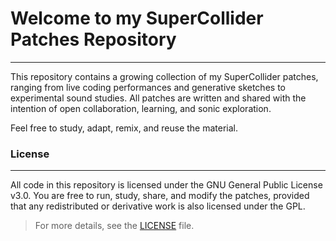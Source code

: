 # Welcome to my SuperCollider Patches Repository
---
This repository contains a growing collection of my SuperCollider patches, ranging from live coding performances and generative sketches to experimental sound studies. All patches are written and shared with the intention of open collaboration, learning, and sonic exploration.

Feel free to study, adapt, remix, and reuse the material.

### License
---
All code in this repository is licensed under the GNU General Public License v3.0. You are free to run, study, share, and modify the patches, provided that any redistributed or derivative work is also licensed under the GPL.

> For more details, see the [LICENSE](./LICENSE) file. 

